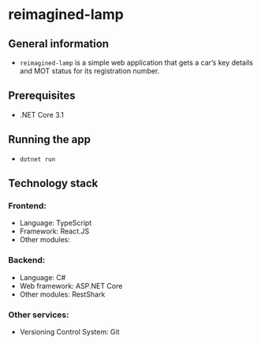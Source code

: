 # reimagined-lamp

## General information

- `reimagined-lamp` is a simple web application that gets a car’s key details and MOT status for its registration number.

## Prerequisites 

- .NET Core 3.1

## Running the app

- `dotnet run`

## Technology stack

### Frontend:

- Language: TypeScript
- Framework: React.JS
- Other modules:

### Backend:

- Language: C#
- Web framework: ASP.NET Core
- Other modules: RestShark

### Other services:

- Versioning Control System: Git